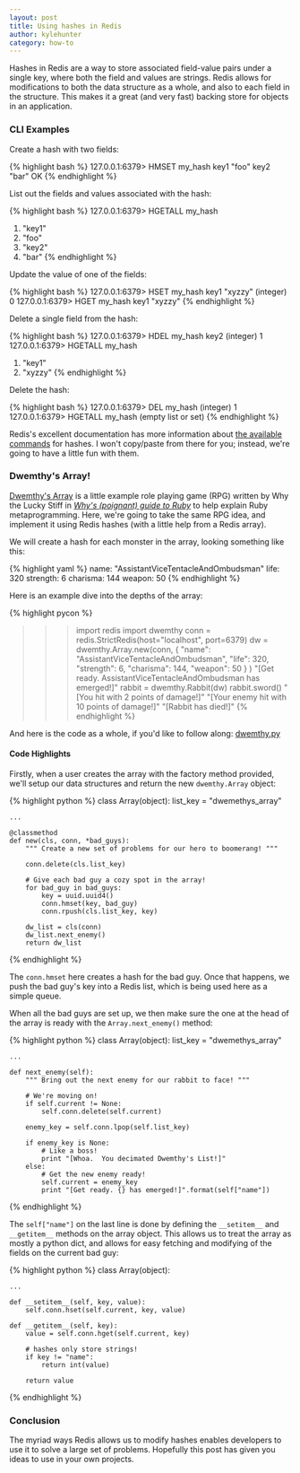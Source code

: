 ```yaml
---
layout: post
title: Using hashes in Redis
author: kylehunter
category: how-to
---
```


Hashes in Redis are a way to store associated field-value pairs under a single key, where both the field and values are strings. Redis allows for modifications to both the data structure as a whole, and also to each field in the structure. This makes it a great (and very fast) backing store for objects in an application.

### CLI Examples

Create a hash with two fields:

{% highlight bash %}
127.0.0.1:6379> HMSET my_hash key1 "foo" key2 "bar"
OK
{% endhighlight %}

List out the fields and values associated with the hash:

{% highlight bash %}
127.0.0.1:6379> HGETALL my_hash
1) "key1"
2) "foo"
3) "key2"
4) "bar"
{% endhighlight %}

Update the value of one of the fields:

{% highlight bash %}
127.0.0.1:6379> HSET my_hash key1 "xyzzy"
(integer) 0
127.0.0.1:6379> HGET my_hash key1
"xyzzy"
{% endhighlight %}

Delete a single field from the hash:

{% highlight bash %}
127.0.0.1:6379> HDEL my_hash key2
(integer) 1
127.0.0.1:6379> HGETALL my_hash
1) "key1"
2) "xyzzy"
{% endhighlight %}

Delete the hash:

{% highlight bash %}
127.0.0.1:6379> DEL my_hash
(integer) 1
127.0.0.1:6379> HGETALL my_hash
(empty list or set)
{% endhighlight %}

Redis's excellent documentation has more information about [the available commands](http://redis.io/commands#hash) for hashes. I won't copy/paste from there for you; instead, we're going to have a little fun with them.

### Dwemthy's Array!

[Dwemthy's Array](http://mislav.uniqpath.com/poignant-guide/dwemthy/) is a little example role playing game (RPG) written by Why the Lucky Stiff in [*Why's (poignant) guide to Ruby*](http://mislav.uniqpath.com/poignant-guide/) to help explain Ruby metaprogramming. Here, we're going to take the same RPG idea, and implement it using Redis hashes (with a little help from a Redis array).

We will create a hash for each monster in the array, looking something like this:

{% highlight yaml %}
name: "AssistantViceTentacleAndOmbudsman"
life: 320
strength: 6
charisma: 144
weapon: 50
{% endhighlight %}

Here is an example dive into the depths of the array:

{% highlight pycon %}
>>> import redis
>>> import dwemthy
>>> conn = redis.StrictRedis(host="localhost", port=6379)
>>> dw = dwemthy.Array.new(conn,
      {
        "name": "AssistantViceTentacleAndOmbudsman",
        "life": 320,
        "strength": 6,
        "charisma": 144,
        "weapon": 50
      }
    )
"[Get ready. AssistantViceTentacleAndOmbudsman has emerged!]"
>>> rabbit = dwemthy.Rabbit(dw)
>>> rabbit.sword()
"[You hit with 2 points of damage!]"
"[Your enemy hit with 10 points of damage!]"
"[Rabbit has died!]"
{% endhighlight %}

And here is the code as a whole, if you'd like to follow along: [dwemthy.py](https://gist.github.com/atarola/f0ae1df181d1611efcc9)

#### Code Highlights

Firstly, when a user creates the array with the factory method provided, we'll setup our data structures and return the new `dwemthy.Array` object:

{% highlight python %}
class Array(object):
    list_key = "dwemethys_array"

    ...

    @classmethod
    def new(cls, conn, *bad_guys):
        """ Create a new set of problems for our hero to boomerang! """

        conn.delete(cls.list_key)

        # Give each bad guy a cozy spot in the array!
        for bad_guy in bad_guys:
            key = uuid.uuid4()
            conn.hmset(key, bad_guy)
            conn.rpush(cls.list_key, key)

        dw_list = cls(conn)
        dw_list.next_enemy()
        return dw_list
{% endhighlight %}

The `conn.hmset` here creates a hash for the bad guy. Once that happens, we push the bad guy's key into a Redis list, which is being used here as a simple queue.

When all the bad guys are set up, we then make sure the one at the head of the array is ready with the ```Array.next_enemy()``` method:

{% highlight python %}
class Array(object):
    list_key = "dwemethys_array"

    ...

    def next_enemy(self):
        """ Bring out the next enemy for our rabbit to face! """

        # We're moving on!
        if self.current != None:
            self.conn.delete(self.current)

        enemy_key = self.conn.lpop(self.list_key)

        if enemy_key is None:
            # Like a boss!
            print "[Whoa.  You decimated Dwemthy's List!]"
        else:
            # Get the new enemy ready!
            self.current = enemy_key
            print "[Get ready. {} has emerged!]".format(self["name"])
{% endhighlight %}

The `self["name"]` on the last line is done by defining the `__setitem__` and `__getitem__` methods on the array object. This allows us to treat the array as mostly a python dict, and allows for easy fetching and modifying of the fields on the current bad guy:

{% highlight python %}
class Array(object):

    ...

    def __setitem__(self, key, value):
        self.conn.hset(self.current, key, value)

    def __getitem__(self, key):
        value = self.conn.hget(self.current, key)

        # hashes only store strings!
        if key != "name":
            return int(value)

        return value
{% endhighlight %}

### Conclusion

The myriad ways Redis allows us to modify hashes enables developers to use it to solve a large set of problems. Hopefully this post has given you ideas to use in your own projects.
